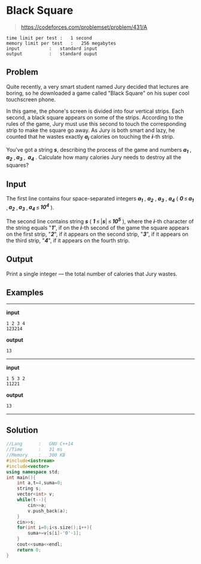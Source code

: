 # Black Square

> https://codeforces.com/problemset/problem/431/A

```
time limit per test	:	1 second
memory limit per test	:	256 megabytes
input			:	standard input
output			:	standard ouput
```

## Problem

Quite recently, a very smart student named Jury decided that lectures are boring, so he downloaded a game called "Black Square" on his super cool touchscreen phone.

In this game, the phone's screen is divided into four vertical strips. Each second, a black square appears on some of the strips. According to the rules of the game, Jury must use this second to touch the corresponding strip to make the square go away. As Jury is both smart and lazy, he counted that he wastes exactly ***a<sub>i</sub>*** calories on touching the ***i***-th strip.

You've got a string ***s***, describing the process of the game and numbers ***a<sub>1</sub>*** , ***a<sub>2</sub>*** , ***a<sub>3</sub>*** ,  ***a<sub>4</sub>*** . Calculate how many calories Jury needs to destroy all the squares?

## Input

The first line contains four space-separated integers ***a<sub>1</sub>*** , ***a<sub>2</sub>*** , ***a<sub>3</sub>*** , ***a<sub>4</sub>*** ( ***0*** ≤ ***a<sub>1</sub>*** , ***a<sub>2</sub>*** , ***a<sub>3</sub>*** , ***a<sub>4</sub>*** ≤ ***10<sup>4</pub>*** ).

The second line contains string ***s*** ( ***1*** ≤ |***s***| ≤ ***10<sup>5</sup>*** ), where the ***і***-th character of the string equals "***1***", if on the ***i***-th second of the game the square appears on the first strip, "***2***", if it appears on the second strip, "***3***", if it appears on the third strip, "***4***", if it appears on the fourth strip.

## Output

Print a single integer — the total number of calories that Jury wastes.

## Examples

---
**input**
```
1 2 3 4
123214

```
**output**
```
13

```
---
**input**
```
1 5 3 2
11221

```
**output**
```
13

```
---

## Solution

```c++
//Lang		:	GNU C++14
//Time		:	31 ms
//Memory	:	300 KB
#include<iostream>
#include<vector>
using namespace std;
int main(){
	int a,t=4,suma=0;
	string s;
	vector<int> v;
	while(t--){
		cin>>a;
		v.push_back(a);
	}
	cin>>s;
	for(int i=0;i<s.size();i++){
		suma+=v[s[i]-'0'-1];
	}
	cout<<suma<<endl;
	return 0;
}
```
